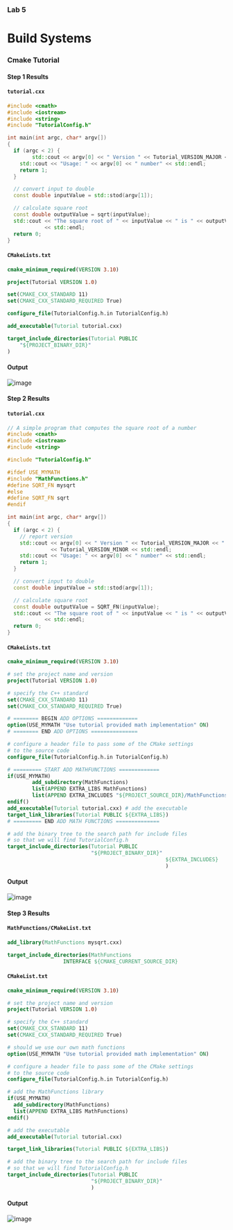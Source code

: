 ### Lab 5
# Build Systems

### Cmake Tutorial
#### Step 1 Results

#### **`tutorial.cxx`**
``` cpp
#include <cmath>
#include <iostream>
#include <string>
#include "TutorialConfig.h"

int main(int argc, char* argv[])
{
  if (argc < 2) {
        std::cout << argv[0] << " Version " << Tutorial_VERSION_MAJOR << "." << Tutorial_VERSION_MINOR << std::endl;
    std::cout << "Usage: " << argv[0] << " number" << std::endl;
    return 1;
  }

  // convert input to double
  const double inputValue = std::stod(argv[1]);

  // calculate square root
  const double outputValue = sqrt(inputValue);
  std::cout << "The square root of " << inputValue << " is " << outputValue
            << std::endl;
  return 0;
}
```

#### **`CMakeLists.txt`**
``` cmake
cmake_minimum_required(VERSION 3.10)

project(Tutorial VERSION 1.0)

set(CMAKE_CXX_STANDARD 11)
set(CMAKE_CXX_STANDARD_REQUIRED True)

configure_file(TutorialConfig.h.in TutorialConfig.h)

add_executable(Tutorial tutorial.cxx)

target_include_directories(Tutorial PUBLIC
    "${PROJECT_BINARY_DIR}"
)
```

#### **Output**
![image](https://user-images.githubusercontent.com/58189969/109440546-a9113d00-7a00-11eb-8278-48229258a777.png)


#### Step 2 Results

#### **`tutorial.cxx`**
``` cpp
// A simple program that computes the square root of a number
#include <cmath>
#include <iostream>
#include <string>

#include "TutorialConfig.h"

#ifdef USE_MYMATH
#include "MathFunctions.h"
#define SQRT_FN mysqrt
#else
#define SQRT_FN sqrt
#endif

int main(int argc, char* argv[])
{
  if (argc < 2) {
    // report version
    std::cout << argv[0] << " Version " << Tutorial_VERSION_MAJOR << "."
              << Tutorial_VERSION_MINOR << std::endl;
    std::cout << "Usage: " << argv[0] << " number" << std::endl;
    return 1;
  }

  // convert input to double
  const double inputValue = std::stod(argv[1]);

  // calculate square root
  const double outputValue = SQRT_FN(inputValue);
  std::cout << "The square root of " << inputValue << " is " << outputValue
            << std::endl;
  return 0;
}
```

#### **`CMakeLists.txt`**
``` cmake
cmake_minimum_required(VERSION 3.10)

# set the project name and version
project(Tutorial VERSION 1.0)

# specify the C++ standard
set(CMAKE_CXX_STANDARD 11)
set(CMAKE_CXX_STANDARD_REQUIRED True)

# ======== BEGIN ADD OPTIONS =============
option(USE_MYMATH "Use tutorial provided math implementation" ON)
# ======== END ADD OPTIONS ===============

# configure a header file to pass some of the CMake settings
# to the source code
configure_file(TutorialConfig.h.in TutorialConfig.h)

# ========= START ADD MATHFUNCTIONS =============
if(USE_MYMATH)
        add_subdirectory(MathFunctions)
        list(APPEND EXTRA_LIBS MathFunctions)
        list(APPEND EXTRA_INCLUDES "${PROJECT_SOURCE_DIR}/MathFunctions")
endif()
add_executable(Tutorial tutorial.cxx) # add the executable
target_link_libraries(Tutorial PUBLIC ${EXTRA_LIBS})
# ========= END ADD MATH FUNCTIONS ==============

# add the binary tree to the search path for include files
# so that we will find TutorialConfig.h
target_include_directories(Tutorial PUBLIC
                           "${PROJECT_BINARY_DIR}"
                                                   ${EXTRA_INCLUDES}
                                                   )
```

#### **Output**
![image](https://user-images.githubusercontent.com/58189969/109442175-7158c400-7a05-11eb-80e9-22f6819e1a2c.png)

#### Step 3 Results
#### **`MathFunctions/CMakeList.txt`**
``` cmake
add_library(MathFunctions mysqrt.cxx)

target_include_directories(MathFunctions
                  INTERFACE ${CMAKE_CURRENT_SOURCE_DIR}
```

#### **`CMakeList.txt`**
``` cmake
cmake_minimum_required(VERSION 3.10)

# set the project name and version
project(Tutorial VERSION 1.0)

# specify the C++ standard
set(CMAKE_CXX_STANDARD 11)
set(CMAKE_CXX_STANDARD_REQUIRED True)

# should we use our own math functions
option(USE_MYMATH "Use tutorial provided math implementation" ON)

# configure a header file to pass some of the CMake settings
# to the source code
configure_file(TutorialConfig.h.in TutorialConfig.h)

# add the MathFunctions library
if(USE_MYMATH)
  add_subdirectory(MathFunctions)
  list(APPEND EXTRA_LIBS MathFunctions)
endif()

# add the executable
add_executable(Tutorial tutorial.cxx)

target_link_libraries(Tutorial PUBLIC ${EXTRA_LIBS})

# add the binary tree to the search path for include files
# so that we will find TutorialConfig.h
target_include_directories(Tutorial PUBLIC
                           "${PROJECT_BINARY_DIR}"
                           )
```

#### **Output**
![image](https://user-images.githubusercontent.com/58189969/109442515-7407e900-7a06-11eb-8945-9a089556cb1d.png)

